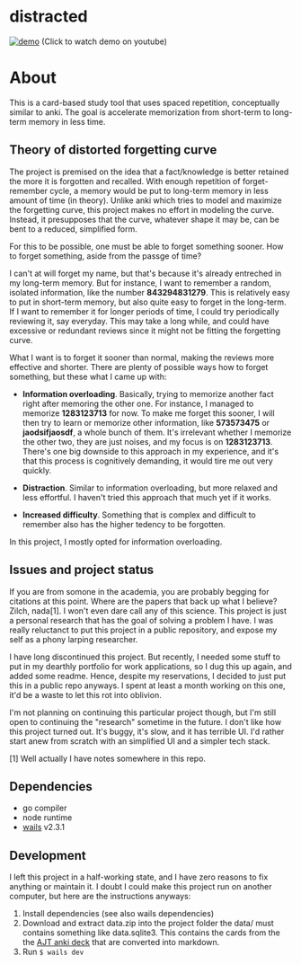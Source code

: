 # distracted

[![demo](https://i.ytimg.com/vi/Q3oNS4FsT1o/maxresdefault.jpg)](https://www.youtube.com/watch?v=Q3oNS4FsT1o "demo")
(Click to watch demo on youtube)

# About

This is a card-based study tool that uses spaced repetition,
conceptually similar to anki. The goal is accelerate memorization
from short-term to long-term memory in less time.

## Theory of distorted forgetting curve

The project is premised on the idea that
a fact/knowledge is better retained the more it is forgotten and recalled.
With enough repetition of forget-remember cycle, a memory would be put
to long-term memory in less amount of time (in theory).
Unlike anki which tries to model and maximize the forgetting curve,
this project makes no effort in modeling the curve.
Instead, it presupposes that the curve, whatever shape it may be,
can be bent to a reduced, simplified form.

For this to be possible, one must be able to forget something
sooner. How to forget something, aside from the passge of time?

I can't at will forget my name, but that's because
it's already entreched in my long-term memory. But for instance,
I want to remember a random, isolated information, like the number **843294831279**.
This is relatively easy to put in short-term memory, but also
quite easy to forget in the long-term. If I want to remember it
for longer periods of time, I could try periodically reviewing it,
say everyday. This may take a long while, and could have excessive
or redundant reviews since it might not be fitting the forgetting curve.

What I want is to forget it sooner than normal, making the reviews
more effective and shorter. There are plenty of possible ways how to
forget something, but these what I came up with:

- **Information overloading**. Basically, trying to memorize another
  fact right after memoring the other one. For instance, I managed to memorize **1283123713** for now.
  To make me forget this sooner, I will then try to learn or memorize other information,
  like **573573475** or **jaodsifjaosdf**, a whole bunch of them. It's irrelevant whether
  I memorize the other two, they are just noises, and my focus is on **1283123713**.
  There's one big downside to this approach in my experience, and it's that
  this process is cognitively demanding, it would tire me out very quickly.

- **Distraction**. Similar to information overloading, but more relaxed
  and less effortful. I haven't tried this approach that much yet if it works.

- **Increased difficulty**. Something that is complex and difficult to remember also
  has the higher tedency to be forgotten.

In this project, I mostly opted for information overloading.

## Issues and project status

If you are from somone in the academia, you are probably begging
for citations at this point. Where are the papers that back up what I believe?
Zilch, nada[1]. I won't even dare call any of this science.
This project is just a personal research that has the goal of solving
a problem I have. I was really reluctanct to put this project in
a public repository, and expose my self as a phony larping researcher.

I have long discontinued this project. But recently, I needed
some stuff to put in my dearthly portfolio for work applications,
so I dug this up again, and added some readme.
Hence, despite my reservations, I decided to just put this in a public repo anyways.
I spent at least a month working on this one,
it'd be a waste to let this rot into oblivion.

I'm not planning on continuing this particular project though, but
I'm still open to continuing the "research" sometime in the future.
I don't like how this project turned out. It's buggy, it's slow,
and it has terrible UI. I'd rather start anew from scratch with
an simplified UI and a simpler tech stack.

[1] Well actually I have notes somewhere in this repo.

## Dependencies

- go compiler
- node runtime
- [wails](https://wails.io/) v2.3.1

## Development

I left this project in a half-working state, and I have
zero reasons to fix anything or maintain it. I doubt
I could make this project run on another computer, but
here are the instructions anyways:

1. Install dependencies (see also wails dependencies)
2. Download and extract data.zip into the project folder
   the data/ must contains something like data.sqlite3.
   This contains the cards from the the [AJT anki deck](https://ankiweb.net/shared/info/917377946)
   that are converted into markdown.
3. Run `$ wails dev`
